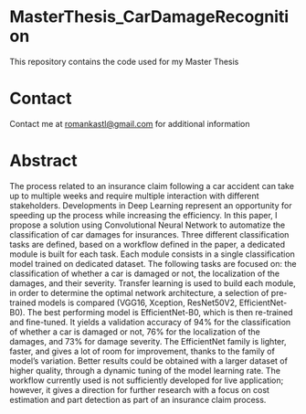 # MasterThesis_CarDamageRecognition
This repository contains the code used for my Master Thesis

# Contact
Contact me at romankastl@gmail.com for additional information

# Abstract
The process related to an insurance claim following a car accident can take up to multiple weeks and require multiple interaction with different stakeholders. Developments in Deep Learning represent an opportunity for speeding up the process while increasing the efficiency. In this paper, I propose a solution using Convolutional Neural Network to automatize the classification of car damages for insurances. Three different classification tasks are defined, based on a workflow defined in the paper, a dedicated module is built for each task. Each module consists in a single classification model trained on dedicated dataset. The following tasks are focused on: the classification of whether a car is damaged or not, the localization of the damages, and their severity. Transfer learning is used to build each module, in order to determine the optimal network architecture, a selection of pre-trained models is compared (VGG16, Xception, ResNet50V2, EfficientNet-B0). The best performing model is EfficientNet-B0, which is then re-trained and fine-tuned. It yields a validation accuracy of 94% for the classification of whether a car is damaged or not, 76% for the localization of the damages, and 73% for damage severity. The EfficientNet family is lighter, faster, and gives a lot of room for improvement, thanks to the family of model’s variation. Better results could be obtained with a larger dataset of higher quality, through a dynamic tuning of the model learning rate. The workflow currently used is not sufficiently developed for live application; however, it gives a direction for further research with a focus on cost estimation and part detection as part of an insurance claim process.
